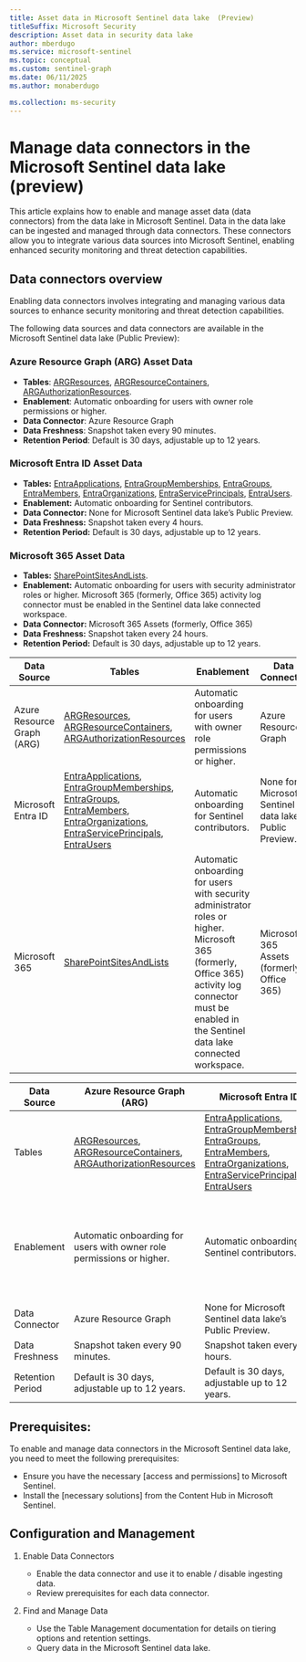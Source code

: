 ```yaml
---  
title: Asset data in Microsoft Sentinel data lake  (Preview)
titleSuffix: Microsoft Security  
description: Asset data in security data lake 
author: mberdugo  
ms.service: microsoft-sentinel  
ms.topic: conceptual
ms.custom: sentinel-graph
ms.date: 06/11/2025
ms.author: monaberdugo  

ms.collection: ms-security  
---
```


# Manage data connectors in the Microsoft Sentinel data lake (preview)

This article explains how to enable and manage asset data (data connectors) from the data lake in Microsoft Sentinel. Data in the data lake can be ingested and managed through data connectors. These connectors allow you to integrate various data sources into Microsoft Sentinel, enabling enhanced security monitoring and threat detection capabilities.

## Data connectors overview

Enabling data connectors involves integrating and managing various data sources to enhance security monitoring and threat detection capabilities.

The following data sources and data connectors are available in the Microsoft Sentinel data lake (Public Preview):

### Azure Resource Graph (ARG) Asset Data

- **Tables**: [ARGResources](./data-soure-tables.md#arg-resources), [ARGResourceContainers](./data-soure-tables.md#arg-resource-containers), [ARGAuthorizationResources](./data-soure-tables.md#arg-authorization-resources).
- **Enablement**: Automatic onboarding for users with owner role permissions or higher.
- **Data Connector**: Azure Resource Graph
- **Data Freshness**: Snapshot taken every 90 minutes.
- **Retention Period**: Default is 30 days, adjustable up to 12 years.

### Microsoft Entra ID Asset Data

- **Tables:** [EntraApplications](./data-soure-tables.md#entra-applications), [EntraGroupMemberships](./data-soure-tables.md#entra-group-memberships), [EntraGroups](./data-soure-tables.md#entra-groups), [EntraMembers](./data-soure-tables.md#entra-members), [EntraOrganizations](./data-soure-tables.md#entra-organizations), [EntraServicePrincipals](./data-soure-tables.md#entra-service-principals), [EntraUsers](./data-soure-tables.md#entra-users).
- **Enablement:** Automatic onboarding for Sentinel contributors.
- **Data Connector:** None for Microsoft Sentinel data lake’s Public Preview.
- **Data Freshness:** Snapshot taken every 4 hours.
- **Retention Period:** Default is 30 days, adjustable up to 12 years.

### Microsoft 365 Asset Data

- **Tables:** [SharePointSitesAndLists](./data-soure-tables.md#sharepoint-sites-and-lists).
- **Enablement:** Automatic onboarding for users with security administrator roles or higher. Microsoft 365 (formerly, Office 365) activity log connector must be enabled in the Sentinel data lake connected workspace.
- **Data Connector:** Microsoft 365 Assets (formerly, Office 365)
- **Data Freshness:** Snapshot taken every 24 hours.
- **Retention Period:** Default is 30 days, adjustable up to 12 years.

| Data Source                  | Tables                                                                                                                                                                                                                                         | Enablement                                                                                                                        | Data Connector                                 | Data Freshness                  | Retention Period                                 |
|------------------------------|-----------------------------------------------------------------------------------------------------------------------------------------------------------------------------------------------------------------------------------------------|-----------------------------------------------------------------------------------------------------------------------------------|------------------------------------------------|-------------------------------|--------------------------------------------------|
| Azure Resource Graph (ARG)   | [ARGResources](./data-soure-tables.md#arg-resources), [ARGResourceContainers](./data-soure-tables.md#arg-resource-containers), [ARGAuthorizationResources](./data-soure-tables.md#arg-authorization-resources)                           | Automatic onboarding for users with owner role permissions or higher.                                                             | Azure Resource Graph                            | Snapshot taken every 90 minutes. | Default is 30 days, adjustable up to 12 years.   |
| Microsoft Entra ID           | [EntraApplications](./data-soure-tables.md#entra-applications), [EntraGroupMemberships](./data-soure-tables.md#entra-group-memberships), [EntraGroups](./data-soure-tables.md#entra-groups), [EntraMembers](./data-soure-tables.md#entra-members), [EntraOrganizations](./data-soure-tables.md#entra-organizations), [EntraServicePrincipals](./data-soure-tables.md#entra-service-principals), [EntraUsers](./data-soure-tables.md#entra-users) | Automatic onboarding for Sentinel contributors.                                                                                   | None for Microsoft Sentinel data lake’s Public Preview. | Snapshot taken every 4 hours.   | Default is 30 days, adjustable up to 12 years.   |
| Microsoft 365                | [SharePointSitesAndLists](./data-soure-tables.md#sharepoint-sites-and-lists)                                                                                                                              | Automatic onboarding for users with security administrator roles or higher. Microsoft 365 (formerly, Office 365) activity log connector must be enabled in the Sentinel data lake connected workspace. | Microsoft 365 Assets (formerly, Office 365)     | Snapshot taken every 24 hours.   | Default is 30 days, adjustable up to 12 years.   |

| Data Source      | Azure Resource Graph (ARG)                                                                                                                                                                                     | Microsoft Entra ID                                                                                                                                                                                                                                                                                                                                                                                                                               | Microsoft 365                                                                                                                                                                                          |   |
|------------------|----------------------------------------------------------------------------------------------------------------------------------------------------------------------------------------------------------------|--------------------------------------------------------------------------------------------------------------------------------------------------------------------------------------------------------------------------------------------------------------------------------------------------------------------------------------------------------------------------------------------------------------------------------------------------|--------------------------------------------------------------------------------------------------------------------------------------------------------------------------------------------------------|---|
| Tables           | [ARGResources](./data-soure-tables.md#arg-resources), [ARGResourceContainers](./data-soure-tables.md#arg-resource-containers), [ARGAuthorizationResources](./data-soure-tables.md#arg-authorization-resources) | [EntraApplications](./data-soure-tables.md#entra-applications), [EntraGroupMemberships](./data-soure-tables.md#entra-group-memberships), [EntraGroups](./data-soure-tables.md#entra-groups), [EntraMembers](./data-soure-tables.md#entra-members), [EntraOrganizations](./data-soure-tables.md#entra-organizations), [EntraServicePrincipals](./data-soure-tables.md#entra-service-principals), [EntraUsers](./data-soure-tables.md#entra-users) | [SharePointSitesAndLists](./data-soure-tables.md#sharepoint-sites-and-lists)                                                                                                                           |   |
| Enablement       | Automatic onboarding for users with owner role permissions or higher.                                                                                                                                          | Automatic onboarding for Sentinel contributors.                                                                                                                                                                                                                                                                                                                                                                                                  | Automatic onboarding for users with security administrator roles or higher. Microsoft 365 (formerly, Office 365) activity log connector must be enabled in the Sentinel data lake connected workspace. |   |
| Data Connector   | Azure Resource Graph                                                                                                                                                                                           | None for Microsoft Sentinel data lake’s Public Preview.                                                                                                                                                                                                                                                                                                                                                                                          | Microsoft 365 Assets (formerly, Office 365)                                                                                                                                                            |   |
| Data Freshness   | Snapshot taken every 90 minutes.                                                                                                                                                                               | Snapshot taken every 4 hours.                                                                                                                                                                                                                                                                                                                                                                                                                    | Snapshot taken every 24 hours.                                                                                                                                                                         |   |
| Retention Period | Default is 30 days, adjustable up to 12 years.                                                                                                                                                                 | Default is 30 days, adjustable up to 12 years.                                                                                                                                                                                                                                                                                                                                                                                                   | Default is 30 days, adjustable up to 12 years.                                                                                                                                                         |   |

## Prerequisites:

To enable and manage data connectors in the Microsoft Sentinel data lake, you need to meet the following prerequisites:

- Ensure you have the necessary [access and permissions] to Microsoft Sentinel.
- Install the [necessary solutions] from the Content Hub in Microsoft Sentinel.

## Configuration and Management

1. Enable Data Connectors

    - Enable the data connector and use it to enable / disable ingesting data.
    - Review prerequisites for each data connector.

1. Find and Manage Data

    - Use the Table Management documentation for details on tiering options and retention settings.
    - Query data in the Microsoft Sentinel data lake.

